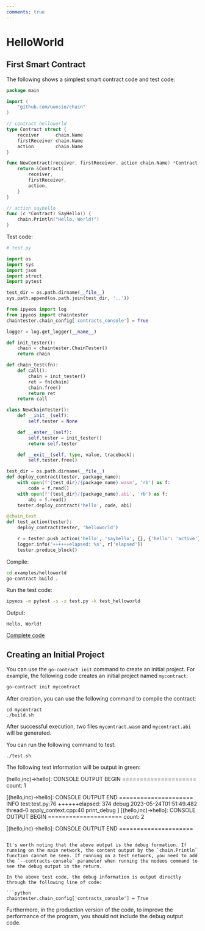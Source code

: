 ```yaml
---
comments: true
---
```


# HelloWorld

## First Smart Contract

The following shows a simplest smart contract code and test code:

```go
package main

import (
	"github.com/uuosio/chain"
)

// contract helloworld
type Contract struct {
	receiver      chain.Name
	firstReceiver chain.Name
	action        chain.Name
}

func NewContract(receiver, firstReceiver, action chain.Name) *Contract {
	return &Contract{
		receiver,
		firstReceiver,
		action,
	}
}

// action sayhello
func (c *Contract) SayHello() {
	chain.Println("Hello, World!")
}
```

Test code:

```python
# test.py

import os
import sys
import json
import struct
import pytest

test_dir = os.path.dirname(__file__)
sys.path.append(os.path.join(test_dir, '..'))

from ipyeos import log
from ipyeos import chaintester
chaintester.chain_config['contracts_console'] = True

logger = log.get_logger(__name__)

def init_tester():
    chain = chaintester.ChainTester()
    return chain

def chain_test(fn):
    def call():
        chain = init_tester()
        ret = fn(chain)
        chain.free()
        return ret
    return call

class NewChainTester():
    def __init__(self):
        self.tester = None

    def __enter__(self):
        self.tester = init_tester()
        return self.tester

    def __exit__(self, type, value, traceback):
        self.tester.free()

test_dir = os.path.dirname(__file__)
def deploy_contract(tester, package_name):
    with open(f'{test_dir}/{package_name}.wasm', 'rb') as f:
        code = f.read()
    with open(f'{test_dir}/{package_name}.abi', 'rb') as f:
        abi = f.read()
    tester.deploy_contract('hello', code, abi)

@chain_test
def test_action(tester):
    deploy_contract(tester, 'helloworld')

    r = tester.push_action('hello', 'sayhello', {}, {'hello': 'active'})
    logger.info('++++++elapsed: %s', r['elapsed'])
    tester.produce_block()
```


Compile:

```bash
cd examples/helloworld
go-contract build .
```


Run the test code:
```bash
ipyeos -m pytest -s -x test.py -k test_helloworld
```

Output:

```
Hello, World!
```

[Complete code](https://github.com/learnforpractice/gscdk-book/tree/master/examples/helloworld)

## Creating an Initial Project

You can use the `go-contract init` command to create an initial project. For example, the following code creates an initial project named `mycontract`:

```bash
go-contract init mycontract
```

After creation, you can use the following command to compile the contract:

```
cd mycontract
./build.sh
```

After successful execution, two files `mycontract.wasm` and `mycontract.abi` will be generated.

You can run the following command to test:

```
./test.sh
```

The following text information will be output in green:

(hello,inc)->hello]: CONSOLE OUTPUT BEGIN =====================
count:  1

[(hello,inc)->hello]: CONSOLE OUTPUT END   =====================
INFO     test:test.py:76 ++++++elapsed: 374
debug 2023-05-24T01:51:49.482 thread-0  apply_context.cpp:40          print_debug          ] 
[(hello,inc)->hello]: CONSOLE OUTPUT BEGIN =====================
count:  2

[(hello,inc)->hello]: CONSOLE OUTPUT END   =====================
```

It's worth noting that the above output is the debug formation. If running on the main network, the content output by the `chain.Println` function cannot be seen. If running on a test network, you need to add the `--contracts-console` parameter when running the nodeos command to see the debug output in the return.

In the above test code, the debug information is output directly through the following line of code:

```python
chaintester.chain_config['contracts_console'] = True
```

Furthermore, in the production version of the code, to improve the performance of the program, you should not include the debug output code.
